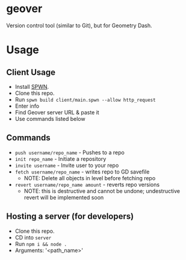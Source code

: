 # geover
Version control tool (similar to Git), but for Geometry Dash.

# Usage
## Client Usage
- Install [SPWN](https://github.com/Spu7Nix/SPWN-language).
- Clone this repo.
- Run `spwn build client/main.spwn --allow http_request`
- Enter info
- Find Geover server URL & paste it
- Use commands listed below

## Commands
- `push username/repo_name` - Pushes to a repo
- `init repo_name` - Initiate a repository
- `invite username` - Invite user to your repo
- `fetch username/repo_name` - writes repo to GD savefile
  - NOTE: Delete all objects in level before fetching repo
- `revert username/repo_name amount` - reverts repo versions
  - NOTE: this is destructive and cannot be undone; undestructive revert will be implemented soon

## Hosting a server (for developers)
- Clone this repo.
- CD into `server`
- Run `npm i && node .`
- Arguments: '<path_name>'
